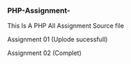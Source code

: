 ### PHP-Assignment-
This Is A PHP All Assignment Source file

Assignment 01 (Uplode sucessfull) <br>


Assignment 02 (Complet)
